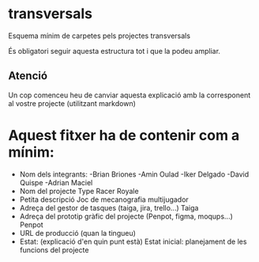 # transversals
Esquema mínim de carpetes pels projectes transversals

És obligatori seguir aquesta estructura tot i que la podeu ampliar.

## Atenció
Un cop comenceu heu de canviar aquesta explicació amb la corresponent al vostre projecte (utilitzant markdown)

# Aquest fitxer ha de contenir com a mínim:
 * Nom dels integrants:
     -Brian Briones
     -Amin Oulad
     -Iker Delgado
     -David Quispe
     -Adrian Maciel
 * Nom del projecte
     Type Racer Royale
 * Petita descripció
      Joc de mecanografia multijugador
 * Adreça del gestor de tasques (taiga, jira, trello...)
    Taiga
 * Adreça del prototip gràfic del projecte (Penpot, figma, moqups...)
     Penpot
 * URL de producció (quan la tingueu)
 * Estat: (explicació d'en quin punt està)
     Estat inicial: planejament de les funcions del projecte
